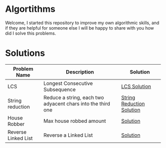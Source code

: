 # Algortithms

Welcome, I started this repository to improve my own algorithmic skills, and if they are helpful for someone else I will be happy to share with you how did I solve this problems.

# Solutions

| Problem Name | Description | Solution |
|   -----      |    ----     |  ----    |
| LCS  | Longest Consecutive Subsequence | [LCS Solution](https://github.com/Arquetipo28/algorithms/blob/master/solutions/lcs.rb) |
| String reduction | Reduce a string, each two adyacent chars into the third one | [String Reduction Solution](https://github.com/Arquetipo28/algorithms/blob/master/solutions/string_reduction.rb) |
| House Robber | Max house robbed amount | [Solution](https://github.com/Arquetipo28/algorithms/blob/master/solutions/house_robber.rb) |
| Reverse Linked List | Reverse a Linked List | [Solution](https://github.com/Arquetipo28/algorithms/blob/master/solutions/reverse_linked_list.rb) |



